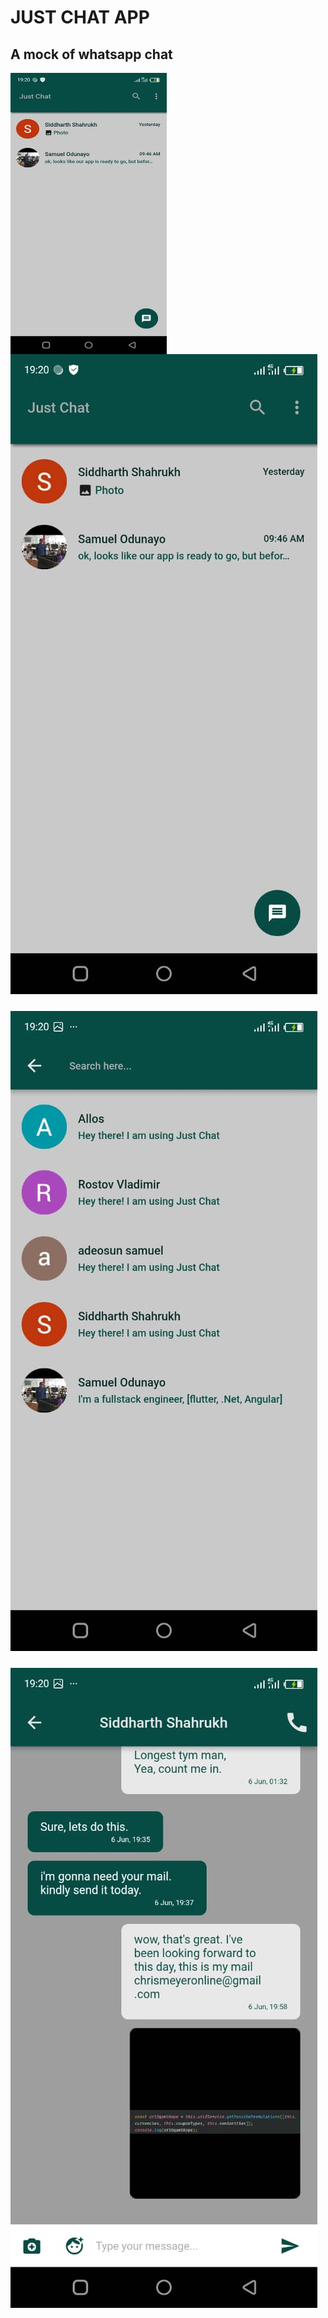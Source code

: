 # JUST CHAT APP

## A mock of whatsapp chat

<a><img src="images/image1.jpeg" align="left" height="450" width="250" ></a>

### ![alt image1](images/image1.jpeg)   

### ![alt image2](images/image2.jpeg)

### ![alt image2](images/image3.jpeg)

